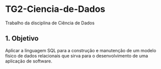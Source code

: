 # TG2-Ciencia-de-Dados
Trabalho da disciplina de Ciência de Dados

## 1. Objetivo
Aplicar a linguagem SQL para a construção e manutenção de um modelo físico de dados relacionais que sirva para o desenvolvimento de uma aplicação de software.
